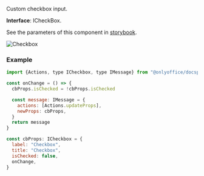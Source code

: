 Custom checkbox input.

**Interface**: ICheckBox.

See the parameters of this component in [storybook](https://storybook.onlyoffice.io/?path=/docs/components-checkbox--docs).

![Checkbox](/assets/images/docspace/checkbox.png)

### Example

``` javascript
import {Actions, type ICheckbox, type IMessage} from "@onlyoffice/docspace-plugin-sdk"

const onChange = () => {
  cbProps.isChecked = !cbProps.isChecked

  const message: IMessage = {
    actions: [Actions.updateProps],
    newProps: cbProps,
  }
  return message
}

const cbProps: ICheckbox = {
  label: "Checkbox",
  title: "Checkbox",
  isChecked: false,
  onChange,
}
```

